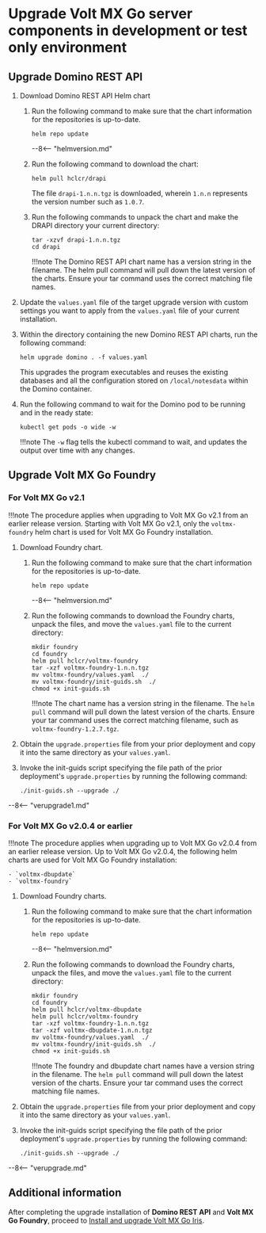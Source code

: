# Upgrade Volt MX Go server components in development or test only environment


## Upgrade Domino REST API

1. Download Domino REST API Helm chart
    1. Run the following command to make sure that the chart information for the repositories is up-to-date. 

        ```
        helm repo update
        ```

        --8<-- "helmversion.md"
     
    2. Run the following command to download the chart:

        ```
        helm pull hclcr/drapi
        ```
        The file `drapi-1.n.n.tgz` is downloaded, wherein `1.n.n` represents the version number such as `1.0.7`.

    3. Run the following commands to unpack the chart and make the DRAPI directory your current directory:

        ```
        tar -xzvf drapi-1.n.n.tgz
        cd drapi
        ```
        !!!note
            The Domino REST API chart name has a version string in the filename. The helm pull command will pull down the latest version of the charts. Ensure your tar command uses the correct matching file names.

2. Update the `values.yaml` file of the target upgrade version with custom settings you want to apply from the `values.yaml` file of your current installation.
3. Within the directory containing the new Domino REST API charts, run the following command:

    ```
    helm upgrade domino . -f values.yaml
    ```

    This upgrades the program executables and reuses the existing databases and all the configuration stored on `/local/notesdata` within the Domino container.
    
4. Run the following command to wait for the Domino pod to be running and in the ready state:

    ```
    kubectl get pods -o wide -w
    ```

    !!!note
        The `-w` flag tells the kubectl command to wait, and updates the output over time with any changes.

## Upgrade Volt MX Go Foundry

### For Volt MX Go v2.1

!!!note
    The procedure applies when upgrading to Volt MX Go v2.1 from an earlier release version. Starting with Volt MX Go v2.1, only the `voltmx-foundry` helm chart is used for Volt MX Go Foundry installation.

1. Download Foundry chart.

    1. Run the following command to make sure that the chart information for the repositories is up-to-date.

        ```
        helm repo update
        ```

        --8<-- "helmversion.md"

    2. Run the following commands to download the Foundry charts, unpack the files, and move the `values.yaml` file to the current directory:

        ```
        mkdir foundry
        cd foundry
        helm pull hclcr/voltmx-foundry
        tar -xzf voltmx-foundry-1.n.n.tgz
        mv voltmx-foundry/values.yaml  ./
        mv voltmx-foundry/init-guids.sh  ./
        chmod +x init-guids.sh
        ```

        !!!note
            The chart name has a version string in the filename. The `helm pull` command will pull down the latest version of the charts. Ensure your tar command uses the correct matching filename, such as `voltmx-foundry-1.2.7.tgz`.


2. Obtain the `upgrade.properties` file from your prior deployment and copy it into the same directory as your `values.yaml`.
3. Invoke the init-guids script specifying the file path of the prior deployment's `upgrade.properties` by running the following command:

    ```
    ./init-guids.sh --upgrade ./
    ```

--8<-- "verupgrade1.md"


### For Volt MX Go v2.0.4 or earlier

!!!note
    The procedure applies when upgrading up to Volt MX Go v2.0.4 from an earlier release version. Up to Volt MX Go v2.0.4, the following helm charts are used for Volt MX Go Foundry installation:

    - `voltmx-dbupdate`
    - `voltmx-foundry`

1. Download Foundry charts.

    1. Run the following command to make sure that the chart information for the repositories is up-to-date.

        ```
        helm repo update
        ```

        --8<-- "helmversion.md"

    2. Run the following commands to download the Foundry charts, unpack the files, and move the `values.yaml` file to the current directory:

        ```
        mkdir foundry
        cd foundry
        helm pull hclcr/voltmx-dbupdate
        helm pull hclcr/voltmx-foundry
        tar -xzf voltmx-foundry-1.n.n.tgz
        tar -xzf voltmx-dbupdate-1.n.n.tgz
        mv voltmx-foundry/values.yaml  ./
        mv voltmx-foundry/init-guids.sh  ./
        chmod +x init-guids.sh
        ```

        !!!note
            The foundry and dbupdate chart names have a version string in the filename. The `helm pull` command will pull down the latest version of the charts. Ensure your tar command uses the correct matching file names.

2. Obtain the `upgrade.properties` file from your prior deployment and copy it into the same directory as your `values.yaml`.
3. Invoke the init-guids script specifying the file path of the prior deployment's `upgrade.properties` by running the following command:

    ```
    ./init-guids.sh --upgrade ./
    ```

--8<-- "verupgrade.md"

## Additional information

After completing the upgrade installation of **Domino REST API** and **Volt MX Go Foundry**, proceed to [Install and upgrade Volt MX Go Iris](installiris.md).

